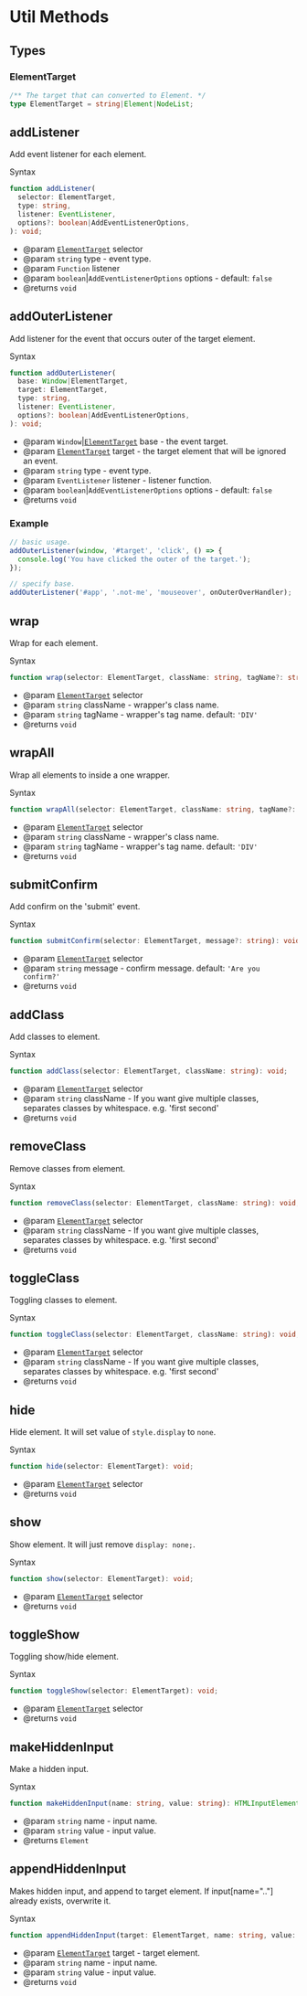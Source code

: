 # Util Methods

## Types

### ElementTarget

``` ts
/** The target that can converted to Element. */
type ElementTarget = string|Element|NodeList;
```

## addListener

Add event listener for each element.

Syntax

``` ts
function addListener(
  selector: ElementTarget,
  type: string,
  listener: EventListener,
  options?: boolean|AddEventListenerOptions,
): void;
```

- @param [`ElementTarget`] selector
- @param `string` type - event type.
- @param `Function` listener
- @param `boolean`|`AddEventListenerOptions` options - default: `false`
- @returns `void`

## addOuterListener

Add listener for the event that occurs outer of the target element.

Syntax

``` ts
function addOuterListener(
  base: Window|ElementTarget,
  target: ElementTarget,
  type: string,
  listener: EventListener,
  options?: boolean|AddEventListenerOptions,
): void;
```

- @param `Window`|[`ElementTarget`] base - the event target.
- @param [`ElementTarget`] target - the target element that will be ignored an event.
- @param `string` type - event type.
- @param `EventListener` listener - listener function.
- @param `boolean`|`AddEventListenerOptions` options - default: `false`
- @returns `void`

### Example

``` js
// basic usage.
addOuterListener(window, '#target', 'click', () => {
  console.log('You have clicked the outer of the target.');
});

// specify base.
addOuterListener('#app', '.not-me', 'mouseover', onOuterOverHandler);
```

## wrap

Wrap for each element.

Syntax

``` ts
function wrap(selector: ElementTarget, className: string, tagName?: string): void;
```

- @param [`ElementTarget`] selector
- @param `string` className - wrapper's class name.
- @param `string` tagName - wrapper's tag name. default: `'DIV'`
- @returns `void`

## wrapAll

Wrap all elements to inside a one wrapper.

Syntax

``` ts
function wrapAll(selector: ElementTarget, className: string, tagName?: string): void;
```

- @param [`ElementTarget`] selector
- @param `string` className - wrapper's class name.
- @param `string` tagName - wrapper's tag name. default: `'DIV'`
- @returns `void`

## submitConfirm

Add confirm on the 'submit' event.

Syntax

``` ts
function submitConfirm(selector: ElementTarget, message?: string): void;
```

- @param [`ElementTarget`] selector
- @param `string` message - confirm message. default: `'Are you confirm?'`
- @returns `void`

## addClass

Add classes to element.

Syntax

``` ts
function addClass(selector: ElementTarget, className: string): void;
```

- @param  [`ElementTarget`] selector
- @param  `string` className - If you want give multiple classes, separates classes by whitespace. e.g. 'first second'
- @returns `void`

## removeClass

Remove classes from element.

Syntax

``` ts
function removeClass(selector: ElementTarget, className: string): void;
```

- @param [`ElementTarget`] selector
- @param `string` className - If you want give multiple classes, separates classes by whitespace. e.g. 'first second'
- @returns `void`

## toggleClass

Toggling classes to element.

Syntax

``` ts
function toggleClass(selector: ElementTarget, className: string): void;
```

- @param [`ElementTarget`] selector
- @param `string` className - If you want give multiple classes, separates classes by whitespace. e.g. 'first second'
- @returns `void`

## hide

Hide element. It will set value of `style.display` to `none`.

Syntax

``` ts
function hide(selector: ElementTarget): void;
```

- @param [`ElementTarget`] selector
- @returns `void`

## show

Show element. It will just remove `display: none;`.

Syntax

``` ts
function show(selector: ElementTarget): void;
```

- @param [`ElementTarget`] selector
- @returns `void`

## toggleShow

Toggling show/hide element.

Syntax

``` ts
function toggleShow(selector: ElementTarget): void;
```

- @param [`ElementTarget`] selector
- @returns `void`

## makeHiddenInput

Make a hidden input.

Syntax

``` ts
function makeHiddenInput(name: string, value: string): HTMLInputElement;
```

- @param  `string` name - input name.
- @param  `string` value - input value.
- @returns `Element`

## appendHiddenInput

Makes hidden input, and append to target element. If input[name=".."] already exists, overwrite it.

Syntax

``` ts
function appendHiddenInput(target: ElementTarget, name: string, value: string): void;
```

- @param  [`ElementTarget`] target - target element.
- @param  `string` name - input name.
- @param  `string` value - input value.
- @returns `void`

[`ElementTarget`]: #ElementTarget
